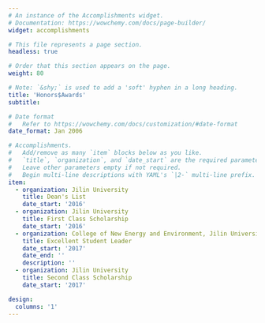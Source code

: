 ```yaml
---
# An instance of the Accomplishments widget.
# Documentation: https://wowchemy.com/docs/page-builder/
widget: accomplishments

# This file represents a page section.
headless: true

# Order that this section appears on the page.
weight: 80

# Note: `&shy;` is used to add a 'soft' hyphen in a long heading.
title: 'Honors$Awards'
subtitle:

# Date format
#   Refer to https://wowchemy.com/docs/customization/#date-format
date_format: Jan 2006

# Accomplishments.
#   Add/remove as many `item` blocks below as you like.
#   `title`, `organization`, and `date_start` are the required parameters.
#   Leave other parameters empty if not required.
#   Begin multi-line descriptions with YAML's `|2-` multi-line prefix.
item:
  - organization: Jilin University
    title: Dean's List
    date_start: '2016'
  - organization: Jilin University
    title: First Class Scholarship
    date_start: '2016'
  - organization: College of New Energy and Environment, Jilin University
    title: Excellent Student Leader
    date_start: '2017'
    date_end: ''
    description: ''
  - organization: Jilin University
    title: Second Class Scholarship
    date_start: '2017'

design:
  columns: '1' 
---
```

